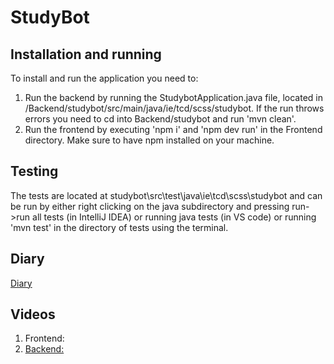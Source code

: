 # StudyBot

## Installation and running
To install and run the application you need to:
1. Run the backend by running the StudybotApplication.java file, located in /Backend/studybot/src/main/java/ie/tcd/scss/studybot. If the run throws errors you need to cd into Backend/studybot and run 'mvn clean'.
2. Run the frontend by executing 'npm i' and 'npm dev run' in the Frontend directory. Make sure to have npm installed on your machine.

## Testing
The tests are located at studybot\src\test\java\ie\tcd\scss\studybot and can be run by either right clicking on the java subdirectory and pressing run->run all tests (in IntelliJ IDEA) or running java tests (in VS code) or running 'mvn test' in the directory of tests using the terminal.

## Diary
[Diary](https://drive.google.com/file/d/1fed1bYikn0Zr-2zK1kcl4eiTY2WRj2wG/view?usp=sharing)

## Videos
1. Frontend:
2. [Backend:](https://media.heanet.ie/page/4abf05b1c0ba4b2d8053dd622e92de76) 
